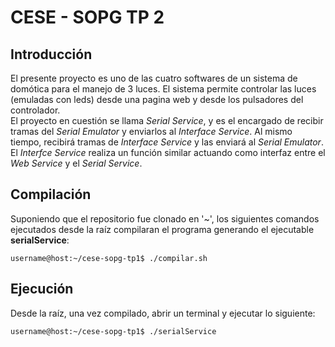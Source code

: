 # CESE - SOPG TP 2

## Introducción

El presente proyecto es uno de las cuatro softwares de un sistema de domótica para el manejo de 3 luces. El sistema permite controlar las luces (emuladas con leds) desde una pagina web y desde los pulsadores del
controlador.  
El proyecto en cuestión se llama *Serial Service*, y es el encargado de recibir tramas del *Serial Emulator* y enviarlos al *Interface Service*. Al mismo tiempo, recibirá tramas de *Interface Service* y las enviará al *Serial Emulator*.  
El *Interfce Service* realiza un función similar actuando como interfaz entre el *Web Service* y el *Serial Service*.  

## Compilación

Suponiendo que el repositorio fue clonado en '~', los siguientes comandos ejecutados desde la raíz compilaran el programa generando el ejecutable **serialService**:  

```console
username@host:~/cese-sopg-tp1$ ./compilar.sh
```

## Ejecución

Desde la raíz, una vez compilado, abrir un terminal y ejecutar lo siguiente:  

```console
username@host:~/cese-sopg-tp1$ ./serialService
```

